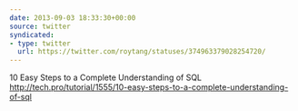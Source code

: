 ```yaml
---
date: 2013-09-03 18:33:30+00:00
source: twitter
syndicated:
- type: twitter
  url: https://twitter.com/roytang/statuses/374963379028254720/
---
```


10 Easy Steps to a Complete Understanding of SQL http://tech.pro/tutorial/1555/10-easy-steps-to-a-complete-understanding-of-sql